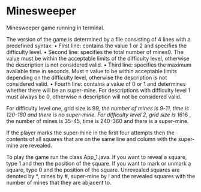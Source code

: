 # Minesweeper
Minesweeper game running in terminal.

The version of the game is determined by a file consisting of 4 lines with a predefined syntax:
• First line: contains the value 1 or 2 and specifies the difficulty level.
• Second line: specifies the total number of mines0.
The value must be within the acceptable limits of the difficulty level, otherwise
the description is not considered valid.
• Third line: specifies the maximum available time in seconds. Must n
value to be within acceptable limits depending on the difficulty level, otherwise
the description is not considered valid.
• Fourth line: contains a value of 0 or 1 and determines whether there will be an super-mine. For
descriptions with difficulty level 1 must always be 0, otherwise n
description will not be considered valid.

For difficulty level one, grid size is 9*9, the number of mines is 9-11, time is 120-180 and there is no super-mine.
For difficulty level 2, grid size is 16*16 , the number of mines is 35-45, time is 240-360 and there is a super-mine.

If the player marks the super-mine in the first four attempts then the contents of all squares that are on the same line and column with the super-mine are revealed.

To play the game run the class App_1.java. If you want to reveal a square, type 1 and then the position of the square. If you want to mark or unmark a square, type 0 and the position of the square. Unrevealed squares are denoted by *, mines by #, super-mine by ! and the revealed squares with the number of mines that they are abjacent to.



